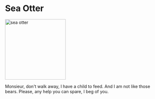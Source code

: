# Sea Otter

<img src="https://images.unsplash.com/photo-1597378609416-47cc937b294c?q=80&w=1480&auto=format&fit=crop&ixlib=rb-4.0.3&ixid=M3wxMjA3fDB8MHxwaG90by1wYWdlfHx8fGVufDB8fHx8fA%3D%3D" alt="sea otter" width="200"/>

Monsieur, don't walk away, I have a child to feed. And I am not like those bears. Please, any help you can spare, I beg of you.

